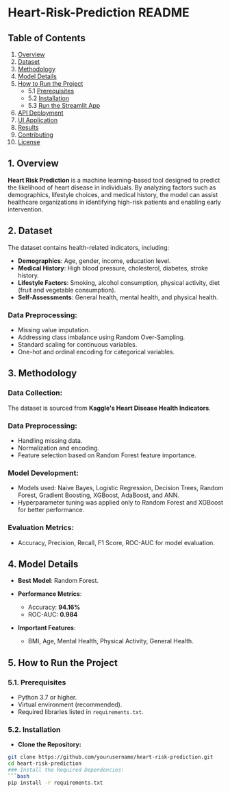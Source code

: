 # Heart-Risk-Prediction README

## Table of Contents
1. [Overview](#1-overview)
2. [Dataset](#2-dataset)
3. [Methodology](#3-methodology)
4. [Model Details](#4-model-details)
5. [How to Run the Project](#5-how-to-run-the-project)
   - 5.1 [Prerequisites](#51-prerequisites)
   - 5.2 [Installation](#52-installation)
   - 5.3 [Run the Streamlit App](#53-run-the-streamlit-app)
6. [API Deployment](#6-api-deployment)
7. [UI Application](#7-ui-application)
8. [Results](#8-results)
9. [Contributing](#9-contributing)
10. [License](#10-license)

## 1. Overview
**Heart Risk Prediction** is a machine learning-based tool designed to predict the likelihood of heart disease in individuals. By analyzing factors such as demographics, lifestyle choices, and medical history, the model can assist healthcare organizations in identifying high-risk patients and enabling early intervention.

## 2. Dataset
The dataset contains health-related indicators, including:
- **Demographics**: Age, gender, income, education level.
- **Medical History**: High blood pressure, cholesterol, diabetes, stroke history.
- **Lifestyle Factors**: Smoking, alcohol consumption, physical activity, diet (fruit and vegetable consumption).
- **Self-Assessments**: General health, mental health, and physical health.

### Data Preprocessing:
- Missing value imputation.
- Addressing class imbalance using Random Over-Sampling.
- Standard scaling for continuous variables.
- One-hot and ordinal encoding for categorical variables.

## 3. Methodology

### Data Collection:
The dataset is sourced from **Kaggle's Heart Disease Health Indicators**.

### Data Preprocessing:
- Handling missing data.
- Normalization and encoding.
- Feature selection based on Random Forest feature importance.

### Model Development:
- Models used: Naive Bayes, Logistic Regression, Decision Trees, Random Forest, Gradient Boosting, XGBoost, AdaBoost, and ANN.
- Hyperparameter tuning was applied only to Random Forest and XGBoost for better performance.

### Evaluation Metrics:
- Accuracy, Precision, Recall, F1 Score, ROC-AUC for model evaluation.

## 4. Model Details

- **Best Model**: Random Forest.
- **Performance Metrics**:
  - Accuracy: **94.16%**
  - ROC-AUC: **0.984**
  
- **Important Features**:
  - BMI, Age, Mental Health, Physical Activity, General Health.

## 5. How to Run the Project

### 5.1. Prerequisites
- Python 3.7 or higher.
- Virtual environment (recommended).
- Required libraries listed in `requirements.txt`.

### 5.2. Installation

- **Clone the Repository:**
```bash
git clone https://github.com/yourusername/heart-risk-prediction.git
cd heart-risk-prediction
### Install the Required Dependencies:
```bash
pip install -r requirements.txt
